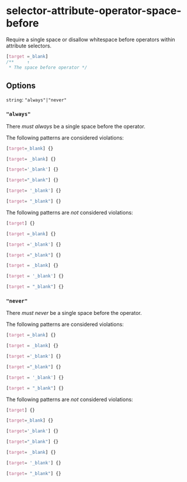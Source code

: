 # selector-attribute-operator-space-before

Require a single space or disallow whitespace before operators within attribute selectors.

```css
[target =_blank]
/**     ↑    
 * The space before operator */
```

## Options

`string`: `"always"|"never"`

### `"always"`

There *must always* be a single space before the operator.

The following patterns are considered violations:

```css
[target=_blank] {}
```

```css
[target= _blank] {}
```

```css
[target='_blank'] {}
```

```css
[target="_blank"] {}
```

```css
[target= '_blank'] {}
```

```css
[target= "_blank"] {}
```

The following patterns are *not* considered violations:

```css
[target] {}
```

```css
[target =_blank] {}
```

```css
[target ='_blank'] {}
```

```css
[target ="_blank"] {}
```

```css
[target = _blank] {}
```

```css
[target = '_blank'] {}
```

```css
[target = "_blank"] {}
```

### `"never"`

There *must never* be a single space before the operator.

The following patterns are considered violations:

```css
[target =_blank] {}
```

```css
[target = _blank] {}
```

```css
[target ='_blank'] {}
```

```css
[target ="_blank"] {}
```

```css
[target = '_blank'] {}
```

```css
[target = "_blank"] {}
```

The following patterns are *not* considered violations:

```css
[target] {}
```

```css
[target=_blank] {}
```

```css
[target='_blank'] {}
```

```css
[target="_blank"] {}
```

```css
[target= _blank] {}
```

```css
[target= '_blank'] {}
```

```css
[target= "_blank"] {}
```
